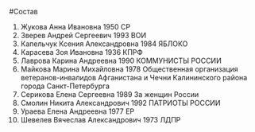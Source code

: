 #Состав
1. Жукова Анна Ивановна 1950 СР
2. Зверев Андрей Сергеевич 1993 ВОИ
3. Капельчук Ксения Александровна 1984 ЯБЛОКО
4. Карасева Зоя Ивановна 1936 КПРФ
5. Лаврова Карина Андреевна 1990 КОММУНИСТЫ РОССИИ
6. Майкова Марина Михайловна 1978 Общественная организация ветеранов-инвалидов Афганистана и Чечни Калининского района города Санкт-Петербурга
7. Серикова Елена Сергеевна 1989 За женщин России
8. Смолин Никита Александрович 1992 ПАТРИОТЫ РОССИИ
9. Ураева Елена Андреевна 1977 ЕР
10. Шевелев Вячеслав Александрович 1973 ЛДПР
